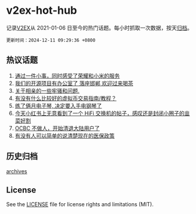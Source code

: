 # v2ex-hot-hub

 记录[V2EX](https://www.v2ex.com/)从 2021-01-06 日至今的热门话题。每小时抓取一次数据，按天[归档](archives)。

`更新时间：2024-12-11 09:29:36 +0800`

## 热议话题

1. [通过一件小事，同时感受了荣耀和小米的服务](https://www.v2ex.com/t/1096304)
1. [我们的开源项目有办公室了 落座邯郸 欢迎过来喝茶](https://www.v2ex.com/t/1096407)
1. [关于相亲的一些牢骚和问题.](https://www.v2ex.com/t/1096351)
1. [有没有什么比较好的虚拟币交易指南/教程？](https://www.v2ex.com/t/1096324)
1. [练了俩月电子琴, 决定要入手电钢琴了](https://www.v2ex.com/t/1096338)
1. [今天小红书上无意看到了一个 HiFi 交换机的帖子，感叹还是封闭小圈子的韭菜好割](https://www.v2ex.com/t/1096372)
1. [OCBC 不做人，开始清退大陆用户了](https://www.v2ex.com/t/1096488)
1. [有没有人可以简单的说清楚现在的医保政策](https://www.v2ex.com/t/1096317)

## 历史归档

[archives](archives)

## License

See the [LICENSE](LICENSE) file for license rights and limitations (MIT).
